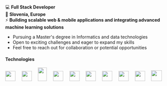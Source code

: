 💻   **Full Stack Developer**
<br/>
📍   **Slovenia, Europe**
<br/>
⚡️   **Building scalable web & mobile applications and integrating advanced machine learning solutions**

- Pursuing a Master's degree in Informatics and data technologies
- Open to exciting challenges and eager to expand my skills
- Feel free to reach out for collaboration or potential opportunities

#### Technologies
<div>
   <img src="https://upload.wikimedia.org/wikipedia/commons/thumb/4/4c/Typescript_logo_2020.svg/1200px-Typescript_logo_2020.svg.png" width="32px"/>
   &nbsp&nbsp&nbsp
   <img src="https://brandslogos.com/wp-content/uploads/images/large/python-logo.png" width="32px"/>
   &nbsp&nbsp&nbsp
   <img src="https://brandslogos.com/wp-content/uploads/images/large/java-logo.png" width="28px" height="43px"/>
   &nbsp&nbsp&nbsp
   <img src="https://cdn.worldvectorlogo.com/logos/golang-1.svg" width="32px" height="32px"/>
   &nbsp&nbsp&nbsp
   <img src="https://d2nir1j4sou8ez.cloudfront.net/wp-content/uploads/2021/12/nextjs-boilerplate-logo.png" width="32px"/>
   &nbsp&nbsp&nbsp
   <img src="https://brandslogos.com/wp-content/uploads/images/large/react-logo.png" width="32px" />
   &nbsp&nbsp&nbsp
   <img src="https://docs.nestjs.com/assets/logo-small.svg" width="32px"/>
   &nbsp&nbsp&nbsp
   <img src="https://cdn.icon-icons.com/icons2/2699/PNG/512/expressjs_logo_icon_169185.png" width="32px"/>
   &nbsp&nbsp&nbsp
   <img src="https://brandslogos.com/wp-content/uploads/images/large/spring-logo.png" width="32px"/>
   &nbsp&nbsp&nbsp
   <img src="https://brandslogos.com/wp-content/uploads/images/large/docker-logo.png" width="34px"/>
   &nbsp&nbsp&nbsp
</div>
